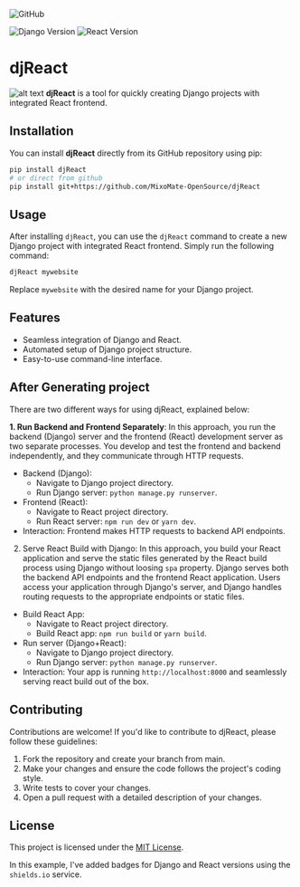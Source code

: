 ![GitHub](https://img.shields.io/github/license/MixoMate-OpenSource/djReact)
<!-- ![GitHub release (latest by date)](https://img.shields.io/github/v/release/MixoMate-OpenSource/djReact) -->
![Django Version](https://img.shields.io/badge/Django-%5E4.0.0-blue)
![React Version](https://img.shields.io/badge/React-%5E17.0.2-blue)

# djReact

![alt text](https://repository-images.githubusercontent.com/453027881/8a2caddb-c000-4d97-b28c-29e921b79dc5)
**djReact** is a tool for quickly creating Django projects with integrated React frontend.

## Installation

You can install **djReact** directly from its GitHub repository using pip:

```bash
pip install djReact
# or direct from github
pip install git+https://github.com/MixoMate-OpenSource/djReact
```
## Usage
After installing `djReact`, you can use the `djReact` command to create a new Django project with integrated React frontend. Simply run the following command:
```bash
djReact mywebsite
```
Replace `mywebsite` with the desired name for your Django project.

## Features
- Seamless integration of Django and React.
- Automated setup of Django project structure.
- Easy-to-use command-line interface.

## After Generating project
There are two different ways for using djReact, explained below:

__1. Run Backend and Frontend Separately__: In this approach, you run the backend (Django) server and the frontend (React) development server as two separate processes. You develop and test the frontend and backend independently, and they communicate through HTTP requests.

  - Backend (Django):
    - Navigate to Django project directory.
    - Run Django server: `python manage.py runserver`.
  - Frontend (React):
    - Navigate to React project directory.
    - Run React server: `npm run dev` or `yarn dev`.
  - Interaction: Frontend makes HTTP requests to backend API endpoints.

2. Serve React Build with Django: In this approach, you build your React application and serve the static files generated by the React build process using Django without loosing `spa` property. Django serves both the backend API endpoints and the frontend React application. Users access your application through Django's server, and Django handles routing requests to the appropriate endpoints or static files.

  - Build React App:
    - Navigate to React project directory.
    - Build React app: `npm run build` or `yarn build`.
  - Run server (Django+React):
    - Navigate to Django project directory.
    - Run Django server: `python manage.py runserver`.
  - Interaction: Your app is running `http://localhost:8000` and seamlessly serving react build out of the box.
  


## Contributing
Contributions are welcome! If you'd like to contribute to djReact, please follow these guidelines:

1. Fork the repository and create  your branch from main.
2. Make your changes and ensure the code follows the project's coding style.
3. Write tests to cover your changes.
4. Open a pull request with a detailed description of your changes.

## License
This project is licensed under the [MIT License](http://asd.sd).


In this example, I've added badges for Django and React versions using the `shields.io` service.

